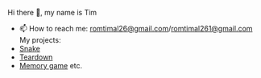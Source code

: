 Hi there 👋, my name is Tim
- 📫 How to reach me: romtimal26@gmail.com/romtimal261@gmail.com
  My projects:
- [Snake](https://tim0n26.github.io/Snake/)
- [Teardown](https://tim0n26.github.io/Teardown/)
- [Memory game](https://tim0n26.github.io/memory-game/)
 etc.

<!--
**Tim0n26/Tim0n26** is a ✨ _special_ ✨ repository because its `README.md` (this file) appears on your GitHub profile.

Here are some ideas to get you started:

- 🔭 I’m currently working on ...
- 🌱 I’m currently learning ...
- 👯 I’m looking to collaborate on ...
- 🤔 I’m looking for help with ...
- 💬 Ask me about ...
- 📫 How to reach me: ...
- 😄 Pronouns: ...
- ⚡ Fun fact: ...
-->
